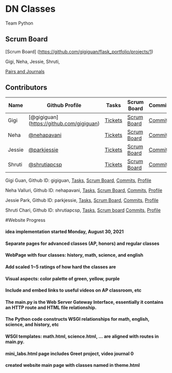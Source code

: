 # DN Classes

Team Python
## Scrum Board
[Scrum Board] (https://github.com/gigiguan/flask_portfolio/projects/1)

Gigi, Neha, Jessie, Shruti,

[Pairs and Journals](https://docs.google.com/document/d/1OTuAEX9h0HXzEPxO9pekejI_wIBwtealaWx4LRvA0sQ/edit?usp=sharing)

## Contributors
| Name | Github Profile | Tasks | Scrum Board | Commits |
|  --- |  ---           | ---   | ---         | ---     |
| Gigi | [@gigiguan] (https://github.com/gigiguan)  | [Tickets](https://github.com/gigiguan/flask_portfolio/issues/assigned/gigiguan) | [Scrum Board](https://github.com/gigiguan/flask_portfolio/projects/1?card_filter_query=assignee%3Agigiguan) | [Commits](https://github.com/gigiguan/flask_portfolio/commits?author=gigiguan) |
| Neha | [@nehapavani](https://github.com/nehapavani)  | [Tickets](https://github.com/gigiguan/flask_portfolio/issues/assigned/nehapavani) | [Scrum Board](https://github.com/gigiguan/flask_portfolio/projects/1?card_filter_query=assignee%3Anehapavani) | [Commits](https://github.com/gigiguan/flask_portfolio/commits?author=nehapavani) |
| Jessie | [@parkjessie](https://github.com/parkjessie) | [Tickets](https://github.com/gigiguan/flask_portfolio/issues?q=is%3Aopen+assignee%3A%40me) | [Scrum Board](https://github.com/gigiguan/flask_portfolio/projects/1?card_filter_query=assignee%3Aparkjessie) | [Commits](https://github.com/gigiguan/flask_portfolio/commits?author=parkjessie) |
| Shruti | [@shrutiapcsp](https://github.com/shrutiapcsp)  | [Tickets](https://github.com/gigiguan/flask_portfolio/issues?q=is%3Aopen+assignee%3A%40me) | [Scrum Board](https://github.com/gigiguan/flask_portfolio/projects/1?card_filter_query=assignee%3Ashrutiapcsp) | [Commits](https://github.com/gigiguan/flask_portfolio/commits?author=shrutiapcsp) |

Gigi Guan, Github ID: gigiguan,
[Tasks](https://github.com/gigiguan/flask_portfolio/issues/assigned/gigiguan),
[Scrum Board](https://github.com/gigiguan/flask_portfolio/projects/1?card_filter_query=assignee%3Agigiguan),
[Commits](https://github.com/gigiguan/flask_portfolio/commits?author=gigiguan),
[Profile](https://github.com/gigiguan)

Neha Valluri, Github ID: nehapavani,
[Tasks](https://github.com/gigiguan/flask_portfolio/issues/assigned/nehapavani),
[Scrum Board](https://github.com/gigiguan/flask_portfolio/projects/1?card_filter_query=assignee%3Anehapavani),
[Commits](https://github.com/gigiguan/flask_portfolio/commits?author=nehapavani),
[Profile](https://github.com/nehapavani)

Jessie Park, Github ID: parkjessie,
[Tasks](https://github.com/gigiguan/flask_portfolio/issues?q=is%3Aopen+assignee%3A%40me),
[Scrum Board](https://github.com/gigiguan/flask_portfolio/projects/1?card_filter_query=assignee%3Aparkjessie),
[Commits](https://github.com/gigiguan/flask_portfolio/commits?author=parkjessie),
[Profile](https://github.com/parkjessie)

Shruti Chari, Github ID: shrutiapcsp,
[Tasks](https://github.com/gigiguan/flask_portfolio/issues?q=is%3Aopen+assignee%3A%40me),
[Scrum board](https://github.com/gigiguan/flask_portfolio/projects/1?card_filter_query=assignee%3Ashrutiapcsp)
[Commits](https://github.com/gigiguan/flask_portfolio/commits?author=shrutiapcsp),
[Profile](https://github.com/shrutiapcsp)

#Website Progress
#### idea implementation started Monday, August 30, 2021
#### Separate pages for advanced classes (AP, honors) and regular classes
#### WebPage with four classes: history, math, science, and english
#### Add scaled 1~5 ratings of how hard the classes are
#### Visual aspects: color palette of green, yellow, purple
#### Include and embed links to useful videos on AP classroom, etc


#### The main.py is the  Web Server Gateway Interface, essentially it contains an HTTP route and HTML file relationship. 
#### The Python code constructs WSGI relationships for math, english, science, and history, etc
#### WSGI templates: math.html, science.html, ... are aligned with routes in main.py.
#### mini_labs.html page includes Greet project, video journal 0
#### created website main page with classes named in theme.html


